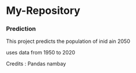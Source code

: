 # My-Repository



### Prediction

This project predicts the population of inid ain 2050

uses data from 1950 to 2020

Credits :
 Pandas
 nambay
 
 
